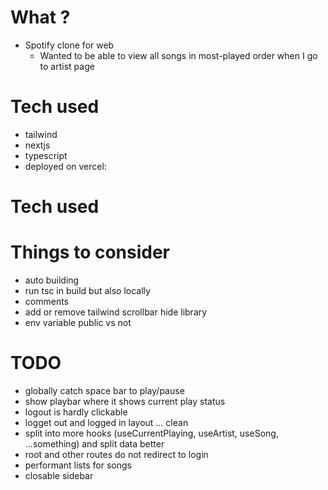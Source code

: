 # What ?
- Spotify clone for web
  - Wanted to be able to view all songs in most-played order when I go to artist page

# Tech used
- tailwind
- nextjs
- typescript
- deployed on vercel: <URL>

# Tech used

# Things to consider
- auto building
- run tsc in build but also locally
- comments
- add or  remove tailwind scrollbar hide library
- env variable public vs not


# TODO
- globally catch space bar to play/pause
- show playbar where it shows current play status
- logout is hardly clickable
- logget out and logged in layout ... clean
- split into more hooks (useCurrentPlaying, useArtist, useSong, ...something) and split data better
- root and other routes do not redirect to login
- performant lists for songs
- closable sidebar